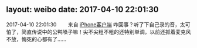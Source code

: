 layout: weibo
date: 2017-04-10 22:01:30
---
2017-04-10 22:01:30  &nbsp;&nbsp;&nbsp;&nbsp;&nbsp;&nbsp; 来自 <a href="http://app.weibo.com/t/feed/9ksdit" rel="nofollow">iPhone客户端</a>
咋回事？听了下自己录的音，太可怕了，简直传说中的公鸭嗓子嘛！尖不尖粗不粗的还特别单调，以前还抓着麦克风不放，悔死的心都有了…… ​​​

